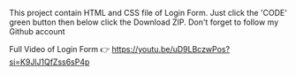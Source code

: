 This project contain HTML and CSS file of Login Form. Just click the 'CODE' green button then below click the Download ZIP. Don't forget to follow my Github account

Full Video of Login Form 👉 https://youtu.be/uD9LBczwPos?si=K9JlJ1QfZss6sP4p
